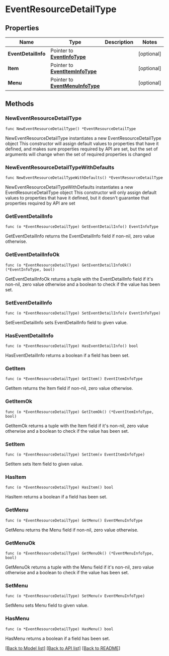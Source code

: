 # EventResourceDetailType

## Properties

Name | Type | Description | Notes
------------ | ------------- | ------------- | -------------
**EventDetailInfo** | Pointer to [**EventInfoType**](EventInfoType.md) |  | [optional] 
**Item** | Pointer to [**EventItemInfoType**](EventItemInfoType.md) |  | [optional] 
**Menu** | Pointer to [**EventMenuInfoType**](EventMenuInfoType.md) |  | [optional] 

## Methods

### NewEventResourceDetailType

`func NewEventResourceDetailType() *EventResourceDetailType`

NewEventResourceDetailType instantiates a new EventResourceDetailType object
This constructor will assign default values to properties that have it defined,
and makes sure properties required by API are set, but the set of arguments
will change when the set of required properties is changed

### NewEventResourceDetailTypeWithDefaults

`func NewEventResourceDetailTypeWithDefaults() *EventResourceDetailType`

NewEventResourceDetailTypeWithDefaults instantiates a new EventResourceDetailType object
This constructor will only assign default values to properties that have it defined,
but it doesn't guarantee that properties required by API are set

### GetEventDetailInfo

`func (o *EventResourceDetailType) GetEventDetailInfo() EventInfoType`

GetEventDetailInfo returns the EventDetailInfo field if non-nil, zero value otherwise.

### GetEventDetailInfoOk

`func (o *EventResourceDetailType) GetEventDetailInfoOk() (*EventInfoType, bool)`

GetEventDetailInfoOk returns a tuple with the EventDetailInfo field if it's non-nil, zero value otherwise
and a boolean to check if the value has been set.

### SetEventDetailInfo

`func (o *EventResourceDetailType) SetEventDetailInfo(v EventInfoType)`

SetEventDetailInfo sets EventDetailInfo field to given value.

### HasEventDetailInfo

`func (o *EventResourceDetailType) HasEventDetailInfo() bool`

HasEventDetailInfo returns a boolean if a field has been set.

### GetItem

`func (o *EventResourceDetailType) GetItem() EventItemInfoType`

GetItem returns the Item field if non-nil, zero value otherwise.

### GetItemOk

`func (o *EventResourceDetailType) GetItemOk() (*EventItemInfoType, bool)`

GetItemOk returns a tuple with the Item field if it's non-nil, zero value otherwise
and a boolean to check if the value has been set.

### SetItem

`func (o *EventResourceDetailType) SetItem(v EventItemInfoType)`

SetItem sets Item field to given value.

### HasItem

`func (o *EventResourceDetailType) HasItem() bool`

HasItem returns a boolean if a field has been set.

### GetMenu

`func (o *EventResourceDetailType) GetMenu() EventMenuInfoType`

GetMenu returns the Menu field if non-nil, zero value otherwise.

### GetMenuOk

`func (o *EventResourceDetailType) GetMenuOk() (*EventMenuInfoType, bool)`

GetMenuOk returns a tuple with the Menu field if it's non-nil, zero value otherwise
and a boolean to check if the value has been set.

### SetMenu

`func (o *EventResourceDetailType) SetMenu(v EventMenuInfoType)`

SetMenu sets Menu field to given value.

### HasMenu

`func (o *EventResourceDetailType) HasMenu() bool`

HasMenu returns a boolean if a field has been set.


[[Back to Model list]](../README.md#documentation-for-models) [[Back to API list]](../README.md#documentation-for-api-endpoints) [[Back to README]](../README.md)


